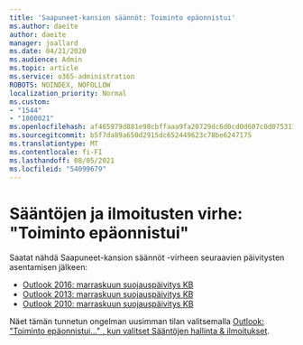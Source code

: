 ```yaml
---
title: 'Saapuneet-kansion säännöt: Toiminto epäonnistui'
ms.author: daeite
author: daeite
manager: joallard
ms.date: 04/21/2020
ms.audience: Admin
ms.topic: article
ms.service: o365-administration
ROBOTS: NOINDEX, NOFOLLOW
localization_priority: Normal
ms.custom:
- "1544"
- "1800021"
ms.openlocfilehash: af465979d881e98cbffaaa9fa20729dc6d0cd0d607c0d075311b19c8960b2f33
ms.sourcegitcommit: b5f7da89a650d2915dc652449623c78be6247175
ms.translationtype: MT
ms.contentlocale: fi-FI
ms.lasthandoff: 08/05/2021
ms.locfileid: "54099679"
---
```

# <a name="rules-and-alerts-error-the-operation-failed"></a>Sääntöjen ja ilmoitusten virhe: "Toiminto epäonnistui"

Saatat nähdä Saapuneet-kansion säännöt -virheen seuraavien päivitysten asentamisen jälkeen:

- [Outlook 2016: marraskuun suojauspäivitys KB](https://support.microsoft.com/help/4461506)
- [Outlook 2013: marraskuun suojauspäivitys KB](https://support.microsoft.com/help/4461486)
- [Outlook 2010: marraskuun suojauspäivitys KB](https://support.microsoft.com/help/4461585)

Näet tämän tunnetun ongelman uusimman tilan valitsemalla [Outlook: "Toiminto epäonnistui..." , kun valitset Sääntöjen hallinta & ilmoitukset](https://support.office.com/article/Outlook-Error-The-operation-failed-when-selecting-Manage-Rules-Alerts-64b6ff77-98c2-4564-9cbf-25bd8e17fb8b%20).